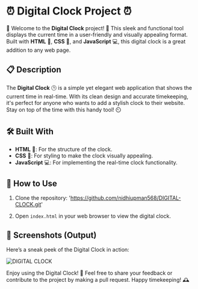 # ⏰ Digital Clock Project ⏰

🎉 Welcome to the **Digital Clock** project! 🎉 This sleek and functional tool displays the current time in a user-friendly and visually appealing format. Built with **HTML** 📝, **CSS** 🎨, and **JavaScript** 💻, this digital clock is a great addition to any web page.

## 📋 Description

The **Digital Clock** 🕒 is a simple yet elegant web application that shows the current time in real-time. With its clean design and accurate timekeeping, it's perfect for anyone who wants to add a stylish clock to their website. Stay on top of the time with this handy tool! ⏲️

## 🛠️ Built With

- **HTML** 📝: For the structure of the clock.
- **CSS** 🎨: For styling to make the clock visually appealing.
- **JavaScript** 💻: For implementing the real-time clock functionality.

## 🚀 How to Use

1. Clone the repository: 'https://github.com/nidhiupman568/DIGITAL-CLOCK.git'
  
2. Open `index.html` in your web browser to view the digital clock.

## 📸 Screenshots (Output)

Here’s a sneak peek of the Digital Clock in action:

![DIGITAL CLOCK](https://github.com/nidhiupman568/DIGITAL-CLOCK/assets/130860182/9a3e4ee4-8272-4e07-8dbe-62a393c7fc42)

Enjoy using the Digital Clock! 🎉 Feel free to share your feedback or contribute to the project by making a pull request. Happy timekeeping! 🕰️
